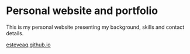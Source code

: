 # Personal website and portfolio

This is my personal website presenting my background, skills and contact details.

[esteveaq.github.io](https://esteveaq.github.io/ "https://esteveaq.github.io")
